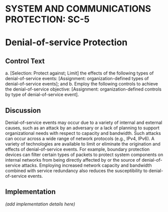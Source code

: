 # SYSTEM AND COMMUNICATIONS PROTECTION: SC-5
# Denial-of-service Protection

## Control Text


a. [Selection: Protect against; Limit] the effects of the following types of denial-of-service events: [Assignment: organization-defined types of denial-of-service events]; and
b. Employ the following controls to achieve the denial-of-service objective: [Assignment: organization-defined controls by type of denial-of-service event].

## Discussion

Denial-of-service events may occur due to a variety of internal and external causes, such as an attack by an adversary or a lack of planning to support organizational needs with respect to capacity and bandwidth. Such attacks can occur across a wide range of network protocols (e.g., IPv4, IPv6). A variety of technologies are available to limit or eliminate the origination and effects of denial-of-service events. For example, boundary protection devices can filter certain types of packets to protect system components on internal networks from being directly affected by or the source of denial-of-service attacks. Employing increased network capacity and bandwidth combined with service redundancy also reduces the susceptibility to denial-of-service events.

## Implementation

_(add implementation details here)_